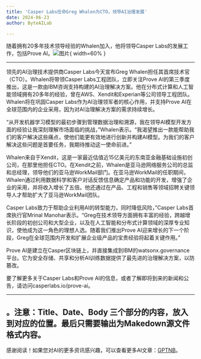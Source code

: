 ```yaml
---
title: 'Casper Labs任命Greg Whalen为CTO，领导AI治理发展'
date: 2024-06-23
author: ByteAILab

---
```


随着拥有20多年技术领导经验的Whalen加入，他将领导Casper Labs的发展工作，包括Prove AI。![图片](https://ai-techpark.com/wp-content/uploads/2024/06/Casper-Labs-960x540.jpg){ width=60% }

---

领先的AI治理技术提供商Casper Labs今天宣布Greg Whalen担任其首席技术官（CTO）。Whalen将带领Casper Labs工程团队，立即关注Prove AI的第三季度推出，这是一款由IBM咨询支持构建的AI治理解决方案。他在分布式计算和人工智能领域拥有20多年的经验，曾在AWS、Xendit和Experian等公司领导工程团队。Whalen将在巩固Casper Labs作为AI治理领军者的核心作用，并支持Prove AI在全球范围内的企业采用，因为对AI治理解决方案的需求持续增长。

“从开发机器学习模型的最初步骤到管理数据治理和溯源，我在领导AI模型开发方面的经验让我深刻理解市场面临的挑战，”Whalen表示。“我渴望推出一款能帮助我们的客户解决这些痛点，使他们能更有效地进行创新并构建AI模型。为我们的客户解决这些问题是首要任务，我期待推动这一使命前进。”

Whalen来自于Xendit，这是一家最近估值近15亿美元的东南亚金融基础设施初创公司，在那里他担任CTO。在Xendit之前，Whalen是亚马逊网络服务公司的总监和总经理，领导他们的亚马逊WorkMail部门。在亚马逊WorkMail的任职期间，Whalen通过利用数据科学和客户对话反馈信息确定产品和功能的开发，增强了企业的采用，并将收入增长了五倍。他还通过在产品、工程和销售等领域招聘关键领导人才帮助扩大了亚马逊WorkMail团队。

Casper Labs致力于帮助企业利用AI的转型能力，同时降低风险，”Casper Labs首席执行官Mrinal Manohar表示。“Greg在技术领导方面拥有丰富的经验，跨越增长阶段的初创公司和大型企业，以及在人工智能和分布式计算领域的深厚专业知识，使他成为这一角色的理想人选。随着我们推出Prove AI迎来增长的下一个阶段，Greg在全球范围内开发和扩展企业级产品的宝贵经验将起着关键作用。”

Prove AI是建立在Casper区块链上，并直接集成到IBM的watsonx.governance平台。它为安全存储、共享和分析AI训练数据提供了最先进的治理解决方案，以防篡改。

要了解更多关于Casper Labs和Prove AI的信息，或者了解即将到来的新闻和公告，请访问casperlabs.io/prove-ai。

---
。注意：Title、Date、Body 三个部分的内容，放入到对应的位置。最后只需要输出为Makedown源文件格式内容。
---
感谢阅读！如果您对AI的更多资讯感兴趣，可以查看更多AI文章：[GPTNB](https://gptnb.com)。